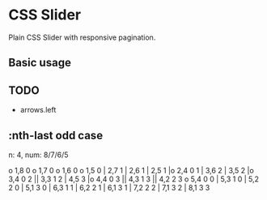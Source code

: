 CSS Slider
==========

Plain CSS Slider with responsive pagination.

## Basic usage


## TODO
- arrows.left


## :nth-last odd case

n: 4, num: 8/7/6/5

o  1,8   0  o  1,7   0    o  1,6   0  o  1,5   0
|  2,7   1  |  2,6   1    |  2,5   1  |o 2,4 0 1
|  3,6   2  |  3,5   2    |o 3,4 0 2  || 3,3 1 2
|  4,5   3  |o 4,4 0 3    || 4,3 1 3  || 4,2 2 3
o  5,4 0 0   | 5,3 1 0     | 5,2 2 0   | 5,1 3 0
|  6,3 1 1   | 6,2 2 1     | 6,1 3 1
|  7,2 2 2   | 7,1 3 2
|  8,1 3 3


